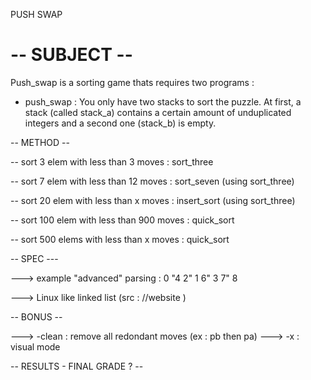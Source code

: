 PUSH SWAP 

-- SUBJECT --
============

Push_swap is a sorting game thats requires two programs :
- push_swap : You only have two stacks to sort the puzzle. At first, a stack (called stack_a) contains a certain amount of unduplicated integers and a second one (stack_b) is empty.





-- METHOD --

-- sort 3 elem with less than 3 moves : sort_three

-- sort 7 elem with less than 12 moves : sort_seven (using sort_three)

-- sort 20 elem with less than x moves : insert_sort (using sort_three)

-- sort 100 elem with less than 900 moves : quick_sort

-- sort 500 elems with less than x moves : quick_sort 




-- SPEC ---

---> example "advanced" parsing :  0 "4 2" 1 6"    3  7" 8

---> Linux like linked list (src : //website )





-- BONUS -- 

---> -clean : remove all redondant moves (ex : pb then pa)
---> -x : visual mode



-- RESULTS - FINAL GRADE ? --

